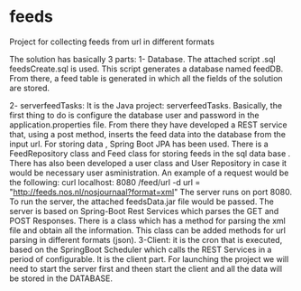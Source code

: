 # feeds
Project for collecting feeds from url in different formats


The solution has basically 3 parts:
1- Database. The attached script .sql feedsCreate.sql is used. This script generates a database named feedDB. From there, a feed table is generated in which all the fields of the solution are stored.

2- serverfeedTasks: It is the Java project: serverfeedTasks. Basically, the first thing to do is configure the database user and password in the application.properties file. From there they have developed a REST service that, using a post method, inserts the feed data into the database from the input url.
For storing data , Spring Boot JPA has been used. There is a FeedRepository class and Feed class for storing feeds in the sql data base . There has also been developed a user class and User Repository in case it would be necessary user asministration.
An example of a request would be the following:
curl localhost: 8080 /feed/url -d url = "http://feeds.nos.nl/nosjournaal?format=xml"
 The server runs on port 8080. To run the server, the attached feedsData.jar file would be passed.
 The server is based on Spring-Boot Rest Services which parses the GET and POST Responses. There is a class which has a method for parsing the xml file and obtain all the information.
 This class can be added methods for url parsing in different formats (json).
3-Client: it is the cron that is executed, based on the SpringBoot Scheduler which calls the REST Services in a period of configurable. It is the client part.
For launching the project we will need to start the server first and theen start the client and all the data will be stored in the DATABASE.




